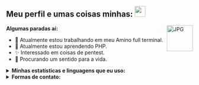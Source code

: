 ## Meu perfil e umas coisas minhas: <img src="https://github.com/TheDudeThatCode/TheDudeThatCode/blob/master/Assets/Hi.gif" width="29px">

<img align="right" alt="JPG" height="70" src="https://i.giphy.com/media/LMt9638dO8dftAjtco/200.webp" />

**Algumas paradas aí:**
- 🔭 Atualmente estou trabalhando em meu Amino full terminal.
- 🌱 Atualmente estou aprendendo PHP.
- ✨ Interessado em coisas de pentest.
- 🤔 Procurando um sentido para a vida.

<details>
  <summary><b>Minhas estatísticas e linguagens que eu uso: </b></summary>
  
  
  <img src="https://github-readme-stats.vercel.app/api?username=ruisueduardo&show_icons=true&theme=radical&title_color=8E2DE2&text_color=fff&icon_color=8E2DE2">

<p align="center">
<img src="https://visitor-badge.laobi.icu/badge?page_id=ruisueduardo" id="counter">
<img src="https://img.shields.io/github/followers/ruisueduardo">
</p>

![HTML5](https://img.shields.io/badge/html%205-grey?style=for-the-badge&logo=html5&logoColor=white&labelColor=8E2DE2)
![php](https://img.shields.io/badge/-php-grey?style=for-the-badge&logo=php&logoColor=white&labelColor=8E2DE2)
![git](https://img.shields.io/badge/-git-grey?style=for-the-badge&logo=git&logoColor=white&labelColor=8E2DE2)
<br>
![github](https://img.shields.io/badge/-github-grey?style=for-the-badge&logo=github&logoColor=white&labelColor=8E2DE2)
![python](https://img.shields.io/badge/-python-grey?style=for-the-badge&logo=python&logoColor=white&labelColor=8E2DE2)
![MarkDown](https://img.shields.io/badge/-Markdown-grey?style=for-the-badge&logo=Markdown&logoColor=white&labelColor=8E2DE2)
![JavaScript](https://img.shields.io/badge/-JavaScript-grey?style=for-the-badge&logo=javascript&logoColor=white&labelColor=8E2DE2)

![Repo 1](https://github-readme-stats.vercel.app/api/pin/?username=ruisueduardo&repo=amino_contas&show_icons=true&theme=radical&title_color=8E2DE2&text_color=fff&icon_color=8E2DE2)
![Repo 2](https://github-readme-stats.vercel.app/api/pin/?username=ruisueduardo&repo=consulta&show_icons=true&theme=radical&title_color=8E2DE2&text_color=fff&icon_color=8E2DE2)

![Top Langs](https://github-readme-stats.vercel.app/api/top-langs/?username=ruisueduardo&theme=radical&title_color=8E2DE2&text_color=fff)

</details>

<details>
  <summary><b>Formas de contato:</b></summary>
  <p align="center">
    <i>Ainda irei adicionar algumas formas de contato.</i><br><br>
    </a>
  </p>
</details>
